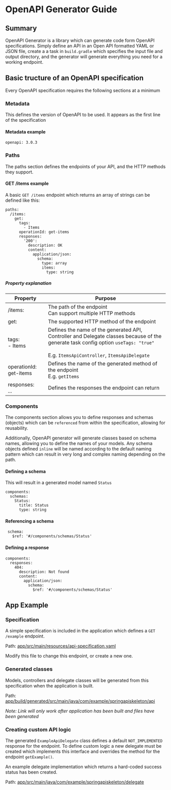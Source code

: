 # OpenAPI Generator Guide

## Summary
OpenAPI Generator is a library which can generate code form OpenAPI specifications. Simply define an API in an Open API formatted YAML or JSON file, create a a task in `build.gradle` which specifies the input file and output directory, and the generator will generate everything you need for a working endpoint.

## Basic tructure of an OpenAPI specification
Every OpenAPI specification requires the following sections at a minimum

### Metadata
This defines the version of OpenAPI to be used. It appears as the first line of the specification

#### Metadata example
```
openapi: 3.0.3
```
  
### Paths
The paths section defines the endpoints of your API, and the HTTP methods they support.

#### GET /items example

A basic `GET /items` endpoint which returns an array of strings can be defined like this:

```
paths:
  /items:
    get:
      tags:
        - Items
      operationId: get-items
      responses:
        '200':
          description: OK
          content:
            application/json:
              schema: 
                type: array
                items: 
                  type: string
```
##### Property explanation

| Property               | Purpose                                                                                                                                                                                    |
|------------------------|--------------------------------------------------------------------------------------------------------------------------------------------------------------------------------------------|
| /items:                | The path of the endpoint<br/>Can support multiple HTTP methods                                                                                                                             |
| get:                   | The supported HTTP method of the endpoint                                                                                                                                                  |
| tags:<br/>  - Items    | Defines the name of the generated API, Controller and Delegate classes because of the generate task config option `useTags: "true"`<br/><br/>E.g. `ItemsApiController`, `ItemsApiDelegate` |
| operationId: get-items | Defines the name of the generated method of the endpoint<br/>E.g. `getItems`                                                                                                               |
| responses:<br/>...     | Defines the responses the endpoint can return                                                                                                                                              |

### Components
The components section allows you to define responses and schemas (objects) which can be `referenced` from within the specification, allowing for reusability.

Additionally, OpenAPI generator will generate classes based on schema names, allowing you to define the names of your models. Any schema objects defined `inline` will be named according to the default naming pattern which can result in very long and complex naming depending on the path.

#### Defining a schema
This will result in a generated model named `Status`
```
components:
  schemas:
    Status:
      title: Status
      type: string
```

#### Referencing a schema
```
 schema:
   $ref: '#/components/schemas/Status'
```

#### Defining a response
```
components:
  responses:
    404:
      description: Not found
      content:
        application/json:
          schema:
            $ref: '#/components/schemas/Status'
```

## App Example

### Specification
A simple specification is included in the application which defines a `GET /example` endpoint.

Path: [app/src/main/resources/api-specification.yaml](../app/src/main/resources/api-specification.yaml)

Modify this file to change this endpoint, or create a new one.

### Generated classes
Models, controllers and delegate classes will be generated from this specification when the application is built.

Path: [app/build/generated/src/main/java/com/example/springapiskeleton/api](../app/build/generated/src/main/java/com/example/springapiskeleton/api)

_Note: Link will only work after application has been built and files have been generated_

### Creating custom API logic

The generated `ExampleApiDelegate` class defines a default `NOT_IMPLEMENTED` response for the endpoint. To define custom logic a new delegate must be created which implements this interface and overrides the method for the endpoint `getExample()`.

An example delegate implementation which returns a hard-coded success status has been created.

Path: [app/src/main/java/com/example/springapiskeleton/delegate](../app/src/main/java/com/example/springapiskeleton/delegate)
